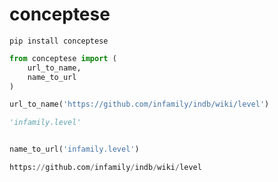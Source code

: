# conceptese

`pip install conceptese`

```python
from conceptese import (
    url_to_name,
    name_to_url
)

url_to_name('https://github.com/infamily/indb/wiki/level')

'infamily.level'


name_to_url('infamily.level')

https://github.com/infamily/indb/wiki/level
```

